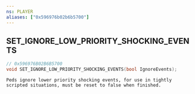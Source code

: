 ```yaml
---
ns: PLAYER
aliases: ["0x596976b02b6b5700"]
---
```

## SET_IGNORE_LOW_PRIORITY_SHOCKING_EVENTS

```c
// 0x596976B02B6B5700
void SET_IGNORE_LOW_PRIORITY_SHOCKING_EVENTS(bool IgnoreEvents);
```

```
Peds ignore lower priority shocking events, for use in tightly scripted situations, must be reset to false when finished.
```
